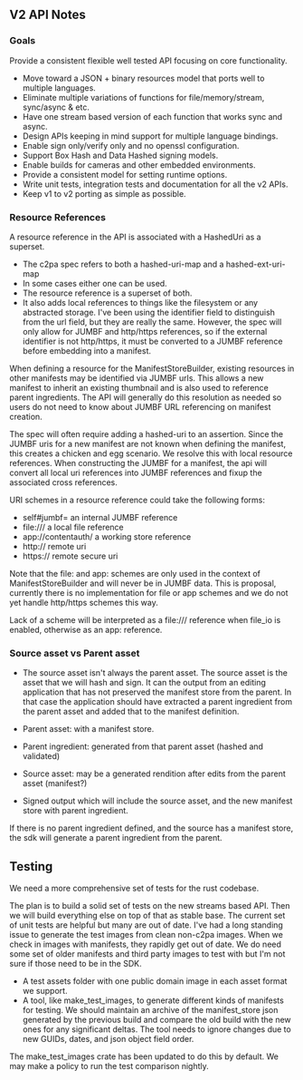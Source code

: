 ## V2 API Notes

### Goals
Provide a consistent flexible well tested API focusing on core functionality.

- Move toward a JSON + binary resources model that ports well to multiple languages.
- Eliminate multiple variations of functions for file/memory/stream, sync/async & etc.
- Have one stream based version of each function that works sync and async.
- Design APIs keeping in mind support for multiple language bindings.
- Enable sign only/verify only and no openssl configuration.
- Support Box Hash and Data Hashed signing models.
- Enable builds for cameras and other embedded environments.
- Provide a consistent model for setting runtime options.
- Write unit tests, integration tests and documentation for all the v2 APIs.
- Keep v1 to v2 porting as simple as possible.


### Resource References
A resource reference in the API is associated with a HashedUri as a superset.
- The c2pa spec refers to both a hashed-uri-map and a hashed-ext-uri-map 
- In some cases either one can be used.
- The resource reference is a superset of both. 
- It also adds local references to things like the filesystem or any abstracted storage.
I've been using the identifier field to distinguish from the url field, but they are really the same. However, the spec will only allow for JUMBF and http/https references, so if the external identifier is not http/https, it must be converted to 
a JUMBF reference before embedding into a manifest.

When defining a resource for the ManifestStoreBuilder, existing resources in other manifests may be identified via JUMBF urls. This allows a new manifest to inherit an existing thumbnail and is also used to reference parent ingredients. The API will generally do this resolution as needed so users do not need to know about JUMBF URL referencing on manifest creation.

The spec will often require adding a hashed-uri to an assertion. Since the JUMBF uris for a new manifest are not known when defining the manifest, this creates a chicken and egg scenario. We resolve this with local resource references. When constructing the JUMBF for a manifest, the api will convert all local uri references into JUMBF references and fixup the associated cross references.

URI schemes in a resource reference could take the following forms:
- self#jumbf=  an internal JUMBF reference
- file:///   a local file reference
- app://contentauth/  a working store reference
- http://  remote uri
- https:// remote secure uri

Note that the file: and app: schemes are only used in the context of ManifestStoreBuilder and will never be in JUMBF data. This is proposal, currently there is no implementation for file or app schemes and we do not yet handle http/https schemes this way.

Lack of a scheme will be interpreted as a file:/// reference when file_io is enabled, otherwise as an app: reference.

### Source asset vs Parent asset
- The source asset isn't always the parent asset.
The source asset is the asset that we will hash and sign. It can the output from an editing application that has not preserved the manifest store from the parent. In that case the application should have extracted a parent ingredient from the parent asset and added that to the manifest definition. 

- Parent asset: with a manifest store.
- Parent ingredient: generated from that parent asset (hashed and validated)
- Source asset: may be a generated rendition after edits from the parent asset (manifest?)
- Signed output which will include the source asset, and the new manifest store with parent ingredient.

If there is no parent ingredient defined, and the source has a manifest store, the sdk will generate a parent ingredient from the parent.

## Testing
We need a more comprehensive set of tests for the rust codebase.

The plan is to build a solid set of tests on the new streams based API.
Then we will build everything else on top of that as stable base.
The current set of unit tests are helpful but many are out of date.
I've had a long standing issue to generate the test images from clean non-c2pa images.
When we check in images with manifests, they rapidly get out of date.
We do need some set of older manifests and third party images to test with
but I'm not sure if those need to be in the SDK.

- A test assets folder with one public domain image in each asset format we support.
- A tool, like make_test_images, to generate different kinds of manifests for testing.
We should maintain an archive of the manifest_store json generated by the previous build
and compare the old build with the new ones for any significant deltas.
The tool needs to ignore changes due to new GUIDs, dates, and json object field order.

The make_test_images crate has been updated to do this by default. We may make a policy to run the test comparison nightly.
